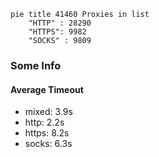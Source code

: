 
```mermaid
pie title 41460 Proxies in list
    "HTTP" : 28290
    "HTTPS": 9982
    "SOCKS" : 9809
```

### Some Info
#### Average Timeout

- mixed: 3.9s
- http: 2.2s
- https: 8.2s
- socks: 6.3s
